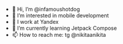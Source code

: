 - 👋 Hi, I’m @infamoushotdog
- 👀 I’m interested in mobile development
- 💪 I work at Yandex
- 🌱 I’m currently learning Jetpack Compose
- 📫 How to reach me: tg @nikitaanikita

<!---
infamoushotdog/infamoushotdog is a ✨ special ✨ repository because its `README.md` (this file) appears on your GitHub profile.
You can click the Preview link to take a look at your changes.
--->
